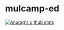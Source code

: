 # mulcamp-ed
[![Anurag's github stats](https://github-readme-stats.vercel.app/api?username=mulcamp-ed)](https://github.com/anuraghazra/github-readme-stats)

